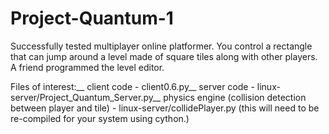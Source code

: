 # Project-Quantum-1
Successfully tested multiplayer online platformer. You control a rectangle that can jump around a level made of square tiles along with other players. A friend programmed the level editor.

Files of interest:__
client code - client0.6.py__
server code - linux-server/Project_Quantum_Server.py__
physics engine (collision detection between player and tile) - linux-server/collidePlayer.py (this will need to be re-compiled for your system using cython.)
